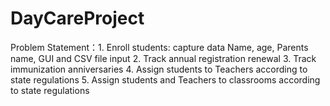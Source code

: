 # DayCareProject
Problem Statement：1. Enroll students: capture data Name, age, Parents name, GUI and CSV file input 2. Track annual registration renewal 3. Track immunization anniversaries 4. Assign students to Teachers according to state regulations 5. Assign students and Teachers to classrooms according to state regulations
